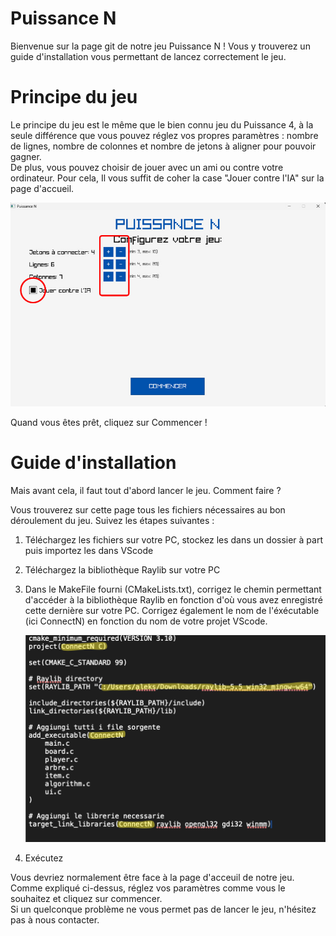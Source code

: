 # Puissance N

Bienvenue sur la page git de notre jeu Puissance N !
Vous y trouverez un guide d'installation vous permettant de lancez correctement le jeu.

# Principe du jeu

Le principe du jeu est le même que le bien connu jeu du Puissance 4, à la seule différence que vous pouvez réglez vos propres paramètres : nombre de lignes, nombre de colonnes et nombre de jetons à aligner pour pouvoir gagner.   
De plus, vous pouvez choisir de jouer avec un ami ou contre votre ordinateur. Pour cela, Il vous suffit de coher la case "Jouer contre l'IA" sur la page d'accueil.

 ![Screen Make](screenJeu.png)

Quand vous êtes prêt, cliquez sur Commencer !

# Guide d'installation 

Mais avant cela, il faut tout d'abord lancer le jeu. Comment faire ?

Vous trouverez sur cette page tous les fichiers nécessaires au bon déroulement du jeu. 
Suivez les étapes suivantes : 

  1. Téléchargez les fichiers sur votre PC, stockez les dans un dossier à part puis importez les dans VScode
  2. Téléchargez la bibliothèque Raylib sur votre PC
  3. Dans le MakeFile fourni (CMakeLists.txt), corrigez le chemin permettant d'accéder à la bibliothèque Raylib en fonction d'où vous avez enregistré cette dernière sur votre PC. Corrigez également le nom de l'éxécutable (ici ConnectN) en fonction du nom de votre projet VScode.
     
     ![Screen Make](screenMake.png)
     
  4. Exécutez  

Vous devriez normalement être face à la page d'acceuil de notre jeu. Comme expliqué ci-dessus, réglez vos paramètres comme vous le souhaitez et cliquez sur commencer.  
Si un quelconque problème ne vous permet pas de lancer le jeu, n'hésitez pas à nous contacter.
